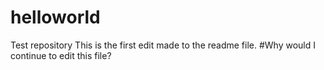 # helloworld
Test repository
This is the first edit made to the readme file.
#Why would I continue to edit this file?
